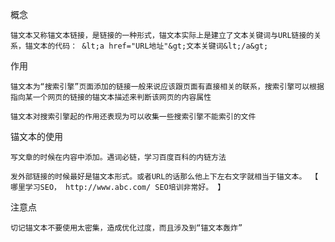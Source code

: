 概念

	锚文本又称锚文本链接，是链接的一种形式，锚文本实际上是建立了文本关键词与URL链接的关系，锚文本的代码： &lt;a href="URL地址"&gt;文本关键词&lt;/a&gt;

作用

	锚文本为“搜索引擎”页面添加的链接一般来说应该跟页面有直接相关的联系，搜索引擎可以根据指向某一个网页的链接的锚文本描述来判断该网页的内容属性

	锚文本对搜索引擎起的作用还表现为可以收集一些搜索引擎不能索引的文件

锚文本的使用

	写文章的时候在内容中添加。遇词必链，学习百度百科的内链方法

	发外部链接的时候最好是锚文本形式。或者URL的话那么他上下左右文字就相当于锚文本。 【 哪里学习SEO， http://www.abc.com/ SEO培训非常好。 】

注意点

	切记锚文本不要使用太密集，造成优化过度，而且涉及到“锚文本轰炸”

